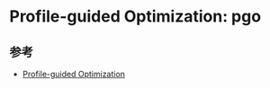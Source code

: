 # Profile-guided Optimization: pgo

## 参考

- [Profile-guided Optimization](https://doc.rust-lang.org/rustc/profile-guided-optimization.html)